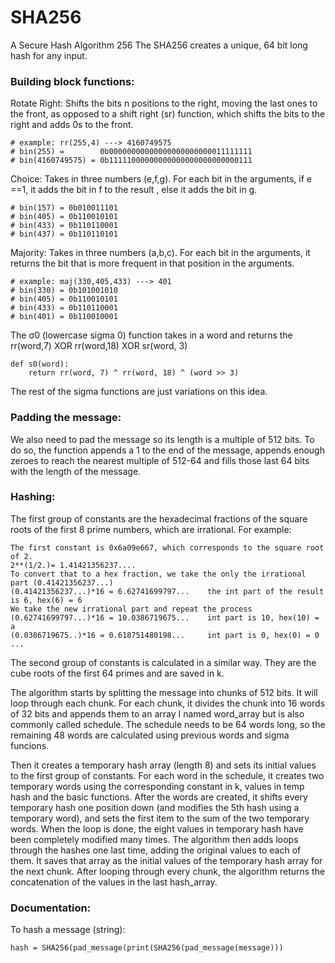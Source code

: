 # SHA256
A Secure Hash Algorithm 256
The SHA256 creates a unique, 64 bit long hash for any input. 

### Building block functions:

Rotate Right:
Shifts the bits n positions to the right, moving the last ones to the front, as opposed to a shift right (sr) function, which shifts the bits to the right and adds 0s to the front.
```
# example: rr(255,4) ---> 4160749575
# bin(255) =        0b00000000000000000000000011111111
# bin(4160749575) = 0b11111000000000000000000000000111
```
Choice:
Takes in three numbers (e,f,g). For each bit in the arguments, if e ==1, it adds the bit in f to the result , else it adds the bit in g.
```
# bin(157) = 0b010011101
# bin(405) = 0b110010101
# bin(433) = 0b110110001
# bin(437) = 0b110110101

```
Majority:
Takes in three numbers (a,b,c). For each bit in the arguments, it returns the bit that is more frequent in that position in the arguments.
```
# example: maj(330,405,433) ---> 401  
# bin(330) = 0b101001010
# bin(405) = 0b110010101
# bin(433) = 0b110110001
# bin(401) = 0b110010001

```
The σ0 (lowercase sigma 0) function takes in a word and returns the rr(word,7) XOR rr(word,18) XOR sr(word, 3)
```
def s0(word):
    return rr(word, 7) ^ rr(word, 18) ^ (word >> 3)
```
The rest of the sigma functions are just variations on this idea. 

### Padding the message:
We also need to pad the message so its length is a multiple of 512 bits. To do so, the function appends a 1 to the end of the message, appends enough zeroes to reach the nearest multiple of 512-64 and fills those last 64 bits with the length of the message. 

### Hashing:
The first group of constants are the hexadecimal fractions of the square roots of the first 8 prime numbers, which are irrational. 
For example:
```
The first constant is 0x6a09e667, which corresponds to the square root of 2.
2**(1/2.)= 1.41421356237....
To convert that to a hex fraction, we take the only the irrational part (0.41421356237...)
(0.41421356237...)*16 = 6.62741699797...    the int part of the result is 6, hex(6) = 6
We take the new irrational part and repeat the process
(0.62741699797...)*16 = 10.0386719675...    int part is 10, hex(10) = a
(0.0386719675..)*16 = 0.618751480198...     int part is 0, hex(0) = 0
...
```
The second group of constants is calculated in a similar way. They are the cube roots of the first 64 primes and are saved in k. 

The algorithm starts by splitting the message into chunks of 512 bits. It will loop through each chunk. For each chunk, it divides the chunk into 16 words of 32 bits and appends them to an array I named word_array but is also commonly called schedule. The schedule needs to be 64 words long, so the remaining 48 words are calculated using previous words and sigma funcions. 

Then it creates a temporary hash array (length 8) and sets its initial values to the first group of constants. 
For each word in the schedule, it creates two temporary words using the corresponding constant in k, values in temp hash and the basic functions. 
After the words are created, it shifts every temporary hash one position down (and modifies the 5th hash using a temporary word), and sets the first item to the sum of the two temporary words. 
When the loop is done, the eight values in temporary hash have been completely modified many times. The algorithm then adds loops through the hashes one last time, adding the original values to each of them. It saves that array as the initial values of the temporary hash array for the next chunk.
After looping through every chunk, the algorithm returns the concatenation of the values in the last hash_array.


### Documentation:
To hash a message (string):
```
hash = SHA256(pad_message(print(SHA256(pad_message(message)))
```
